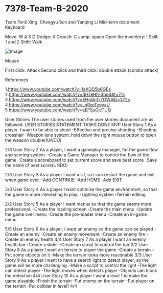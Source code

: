 # 7378-Team-B-2020
Team Fenli Xing, Chengyu Sun and Yanqing Li
Mid-term document
Keyboard




Move: W A S D
Dodge: X
Crouch: C
Jump: space
Open the inventory: I
Skill: 1 and 2
Shift: Walk





![Image](https://user-images.githubusercontent.com/60398584/77210852-664ca280-6ad8-11ea-89a1-a6db813b430b.png)






Mouse


First click: Attack
Second click and third click: double attack (combo attack)


References

1.https://www.youtube.com/watch?v=faXQQ5b6GEs
2.https://www.youtube.com/watch?v=dHzeHh-3bp4&t=71s
3.https://www.youtube.com/watch?v=EHgQnTr7OW4&t=372s
4.https://www.youtube.com/watch?v=_nRzoTzeyxU
5.https://www.youtube.com/watch?v=aEPSuGlcTUQ







User Stories
The user stories used from the user stories document are as followed:
USER STORIES	STATEMENT	TASKS DONE	MVP
User Story 1	As a player, I want to be able to shoot	-Effective and precise shooting
-Shooting crosshair
-Weapon lens system: hold down the right mouse button to open the weapon doubler(UNDO)	


2/3
User Story 2	As a player, I want a gameplay manager, for the game flow and scoring system.	-Create a Game Manager to control the flow of the game
-Create a scoreboard
to set current score and save best score
-Save the name of best score(UNDO)	


2/3
User Story 3	As a player I want a UI, so I can restart the game and exit when game over.	-Add CONTINUE
-Add HOME
-Add EXIT	

3/3
User Story 4	As a player I want optimize the game environment, so that the game is more interesting to play.	-Lighting system
-Terrain editing	

2/2
User Story 5	As a player I want menus so that the game seems more professional.	-Create the loading screen
-Create the main menu
-Update the game over menu
-Create the pre-loader menu
-Create an in-game menu	


5/5
User Story 6	As a player, I want an enemy so the game can be played	-Create an enemy
-Create an enemy movement
-Create an enemy fire 
-Create an enemy health	4/4
User Story 7	As  a player I want an enemy health bar 	-Create a slider 
-Create an script to control the bar	2/2
User Story 8	As a player I want an terrain to player the game	-Create a terrain 
-Put some objects on it 
-Make the terrain looks more reasonable 	3/3
User Story 9	As a player I want to have a search light to detect player, so the game will be more challenging.	-Make a script to control the light
-The light can detect player
-The light moves when detects player
-Objects can block the detection	4/4
User Story 10	As a player I want a level 1 to make the game playable 	-Finish the terrain 
-Put enemy on the terrain 
-Put player on the terrain 
-Put collider in level1	4/4
